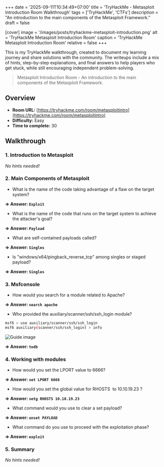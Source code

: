 +++
date = '2025-09-11T10:34:49+07:00'
title = 'TryHackMe - Metasploit Introduction Room Walkthrough'
tags = ['TryHackMe', 'CTFs']
description = "An introduction to the main components of the Metasploit Framework." 
draft = false

[cover]
  image = '/images/posts/tryhackme-metasploit-introduction.png'
  alt = 'TryHackMe Metasploit Introduction Room'
  caption = 'TryHackMe Metasploit Introduction Room'
  relative = false
+++

This is my TryHackMe walkthrough, created to document my learning journey and share solutions with the community. The writeups include a mix of hints, step-by-step explanations, and final answers to help players who get stuck, while still encouraging independent problem-solving.

> Metasploit Introduction Room - An introduction to the main components of the Metasploit Framework.

## Overview

-   **Room URL:** [https://tryhackme.com/room/metasploitintro](https://tryhackme.com/room/metasploitintro)
-   **Difficulty:** Easy
-   **Time to complete:** 30

## Walkthrough

### 1. Introduction to Metasploit

_No hints needed!_

### 2. Main Components of Metasploit

-   What is the name of the code taking advantage of a flaw on the target system?<br />

**=> Answer: `Exploit`**

-   <p>What is the name of the code that runs on the target system to achieve the attacker's goal? <br /></p>

**=> Answer: `Payload`**

-   What are self-contained payloads called?<br />

**=> Answer: `Singles`**

-   <p>Is "<span style="background:transparent;margin-top:0pt;margin-bottom:0pt">windows/x64/pingback_reverse_tcp" among singles or staged payload? <br /></span></p>

**=> Answer: `Singles`**

### 3. Msfconsole

-   How would you search for a module related to Apache?<br />

**=> Answer: `search apache`**

-   <p>Who provided the auxiliary/scanner/ssh/ssh_login module?<br /></p>

```bash
msf6 > use auxiliary/scanner/ssh/ssh_login
msf6 auxiliary(scanner/ssh/ssh_login) > info
```

![Guide image](/images/posts/metasploit-introduction-1.png)

**=> Answer: `todb`**

### 4. Working with modules

-   How would you set the LPORT value to 6666?<br />

**=> Answer: `set LPORT 6666`**

-   How would you set the global value for RHOSTS  to 10.10.19.23 ? <br />

**=> Answer: `setg RHOSTS 10.10.19.23`**

-   What command would you use to clear a set payload?<br />

**=> Answer: `unset PAYLOAD`**

-   What command do you use to proceed with the exploitation phase?<br />

**=> Answer: `exploit`**

### 5. Summary

_No hints needed!_
